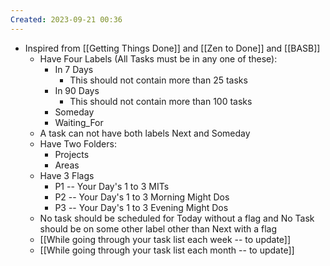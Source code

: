 ```yaml
---
Created: 2023-09-21 00:36
---
```

- Inspired from [[Getting Things Done]] and [[Zen to Done]] and [[BASB]]
	- Have Four Labels (All Tasks must be in any one of these):
		- In 7 Days
			- This should not contain more than 25 tasks
		- In 90 Days
			-  This should not contain more than 100 tasks
		- Someday
		- Waiting_For
	- A task can not have both labels Next and Someday
	- Have Two Folders:
		- Projects
		- Areas
	- Have 3 Flags
		- P1 -- Your Day's 1 to 3 MITs
		- P2 -- Your Day's 1 to 3 Morning Might Dos
		- P3 -- Your Day's 1 to 3 Evening Might Dos
	- No task should be scheduled for Today without a flag and No Task should be on some other label other than Next with a flag
	- [[While going through your task list each week -- to update]]
	- [[While going through your task list each month -- to update]]
